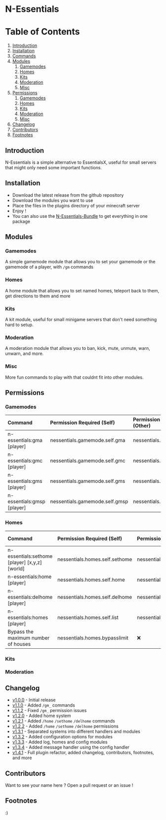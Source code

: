 # N-Essentials
# Table of Contents
1. [Introduction](#Introduction)
2. [Installation](#Installation)
3. [Commands](#Commands)
4. [Modules](#Modules)
   1. [Gamemodes](#Gamemodes)
   2. [Homes](#Homes)
   3. [Kits](#Kits)
   4. [Moderation](#Moderation)
   5. [Misc](#Misc)
5. [Permissions](#Permissions)
    1. [Gamemodes](#Gamemodes)
    2. [Homes](#Homes)
    3. [Kits](#Kits)
    4. [Moderation](#Moderation)
    5. [Misc](#Misc)
6. [Changelog](#Changelog)
7. [Contributors](#Contributors)
8. [Footnotes](#Footnotes)

## Introduction
N-Essentials is a simple alternative to EssentialsX, useful for small servers that might only need some important functions.

## Installation
- Download the latest release from the github repository
- Download the modules you want to use
- Place the files in the plugins directory of your minecraft server
- Enjoy !
- You can also use the [N-Essentials-Bundle]() to get everything in one package
## Modules
### Gamemodes 
A simple gamemode module that allows you to set your gamemode or the gamemode of a player, with `/gm` commands

### Homes
A home module that allows you to set named homes, teleport back to them, get directions to them and more

### Kits
A kit module, useful for small minigame servers that don't need something hard to setup.

### Moderation
A moderation module that allows you to ban, kick, mute, unmute, warn, unwarn, and more.

### Misc
More fun commands to play with that couldnt fit into other modules.

## Permissions
### Gamemodes
| Command                    | Permission Required (Self)     | Permission Required (Other) | Self is default? |
|:---------------------------|:-------------------------------|:----------------------------|:----------------:|
| n-essentials:gma [player]  | nessentials.gamemode.self.gma  | nessentials.gamemode.other  |        ✅         |
| n-essentials:gmc [player]  | nessentials.gamemode.self.gmc  | nessentials.gamemode.other  |        ✅         |
| n-essentials:gms [player]  | nessentials.gamemode.self.gms  | nessentials.gamemode.other  |        ✅         |
| n-essentials:gmsp [player] | nessentials.gamemode.self.gmsp | nessentials.gamemode.other  |        ✅         |

### Homes
| Command                                              | Permission Required (Self)     | Permission Required (Other)    | Self is default? |
|:-----------------------------------------------------|:-------------------------------|:-------------------------------|:----------------:|
| n-essentials:sethome [player] <name> [x,y,z] [world] | nessentials.homes.self.sethome | nessentials.gamemode.setother  |        ✅         |
| n-essentials:home [player] <name>                    | nessentials.homes.self.home    | nessentials.gamemode.homeother |        ✅         |
| n-essentials:delhome [player] <name>                 | nessentials.homes.self.delhome | nessentials.gamemode.delother  |        ✅         |
| n-essentials:homes [player]                          | nessentials.homes.self.list    | nessentials.gamemode.listother |        ✅         |
| Bypass the maximum number of houses                  | nessentials.homes.bypasslimit  | ❌                              |        ❌         |

### Kits

### Moderation

## Changelog
- [v1.0.0]() - Initial release
- [v1.1.0]() - Added `/gm_` commands
- [v1.1.2]() - Fixed `/gm_` permission issues
- [v1.2.0]() - Added home system
- [v1.2.1]() - Added `/home` `/sethome` `/delhome` commands
- [v1.2.2]() - Added `/home` `/sethome` `/delhome` permissions
- [v1.3.1]() - Separated systems into different handlers and modules
- [v1.3.2]() - Added configuration options for modules
- [v1.3.3]() - Added log, homes and config modules
- [v1.3.4]() - Added message handler using the config handler
- [v1.4.1]() - Full plugin refactor, added changelog, contributors, footnotes, and more

## Contributors
Want to see your name here ? Open a pull request or an issue !

## Footnotes
:)